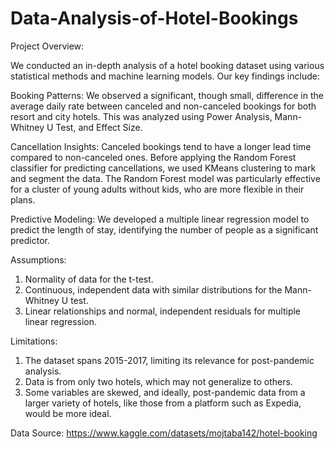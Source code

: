 # Data-Analysis-of-Hotel-Bookings

Project Overview:

We conducted an in-depth analysis of a hotel booking dataset using various statistical methods and machine learning models. Our key findings include:

Booking Patterns: We observed a significant, though small, difference in the average daily rate between canceled and non-canceled bookings for both resort and city hotels. This was analyzed using Power Analysis, Mann-Whitney U Test, and Effect Size.

Cancellation Insights: Canceled bookings tend to have a longer lead time compared to non-canceled ones. Before applying the Random Forest classifier for predicting cancellations, we used KMeans clustering to mark and segment the data. The Random Forest model was particularly effective for a cluster of young adults without kids, who are more flexible in their plans.

Predictive Modeling: We developed a multiple linear regression model to predict the length of stay, identifying the number of people as a significant predictor.

Assumptions:
1. Normality of data for the t-test.
2. Continuous, independent data with similar distributions for the Mann-Whitney U test.
3. Linear relationships and normal, independent residuals for multiple linear regression.
   
Limitations:
1. The dataset spans 2015-2017, limiting its relevance for post-pandemic analysis.
2. Data is from only two hotels, which may not generalize to others.
3. Some variables are skewed, and ideally, post-pandemic data from a larger variety of hotels, like those from a platform such as Expedia, would be more ideal.

Data Source: https://www.kaggle.com/datasets/mojtaba142/hotel-booking
